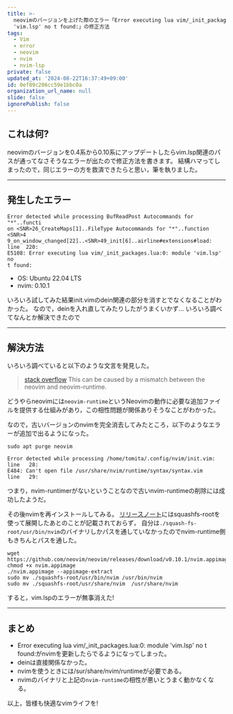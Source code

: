 ```yaml
---
title: >-
  neovimのバージョンを上げた際のエラー「Error executing lua vim/_init_packages.lua:0: module
  'vim.lsp' no t found:」の修正方法
tags:
  - Vim
  - error
  - neovim
  - nvim
  - nvim-lsp
private: false
updated_at: '2024-08-22T16:37:49+09:00'
id: 0ef89c206cc59e1bbc0a
organization_url_name: null
slide: false
ignorePublish: false
---
```

## これは何?

neovimのバージョンを0.4系から0.10系にアップデートしたらvim.lsp関連のパスが通ってなさそうなエラーが出たので修正方法を書きます。
結構ハマってしまったので，同じエラーの方を救済できたらと思い，筆を執りました。

---

## 発生したエラー

```
Error detected while processing BufReadPost Autocommands for "*"..functi
on <SNR>26_CreateMaps[1]..FileType Autocommands for "*"..function <SNR>4
9_on_window_changed[22]..<SNR>49_init[6]..airline#extensions#load:
line  220:
E5108: Error executing lua vim/_init_packages.lua:0: module 'vim.lsp' no
t found:
```

- OS: Ubuntu 22.04 LTS
- nvim: 0.10.1

いろいろ試してみた結果init.vimのdein関連の部分を消すとでなくなることがわかった。
なので，deinを入れ直してみたりしたがうまくいかず...
いろいろ調べてなんとか解決できたので

---

## 解決方法

いろいろ調べていると以下のような文言を発見した。

> [stack overflow](https://stackoverflow.com/questions/76449235/error-while-calling-lua-chunk-vim-init-packages-lua0-module-vim-version-no)
> This can be caused by a mismatch between the neovim and neovim-runtime.

どうやらneovimには`neovim-runtime`というNeovimの動作に必要な追加ファイルを提供する仕組みがあり，この相性問題が関係ありそうなことがわかった。

なので，古いバージョンのnvimを完全消去してみたところ，以下のようなエラーが追加で出るようになった。

```shell
sudo apt purge neovim
```

```
Error detected while processing /home/tomita/.config/nvim/init.vim:
line   28:
E484: Can't open file /usr/share/nvim/runtime/syntax/syntax.vim
line   29:
```
つまり，nvim-runtimerがないということなので古いnvim-runtimeの削除には成功したようだ。

その後nvimを再インストールしてみる。
[リリースノート](https://github.com/neovim/neovim/releases/tag/v0.10.1)にはsquashfs-rootを使って展開したあとのことが記載されておらず，
自分は`./squash-fs-root/usr/bin/nvim`のバイナリしかパスを通していなかったのでnvim-runtime側もきちんとパスを通した。

```shell
wget https://github.com/neovim/neovim/releases/download/v0.10.1/nvim.appimage
chmod +x nvim.appimage
./nvim.appimage --appimage-extract
sudo mv ./squashfs-root/usr/bin/nvim /usr/bin/nvim
sudo mv ./squashfs-root/usr/share/nvim  /usr/share/nvim
```

すると，vim.lspのエラーが無事消えた!

---

## まとめ

- Error executing lua vim/_init_packages.lua:0: module 'vim.lsp' no t found:がnvimを更新したらでるようになってしまった。
- deinは直接関係なかった。
- nvimを使うときには/sur/share/nvim/runtimeが必要である。
- nvimのバイナリと上記の`nvim-runtime`の相性が悪いとうまく動かなくなる。

以上，皆様も快適なvimライフを!
